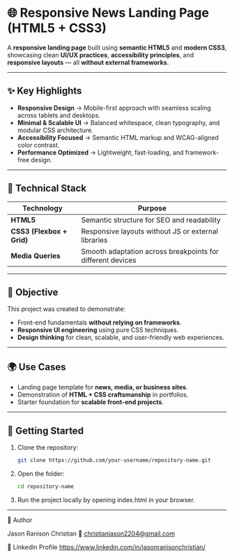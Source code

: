 # 🌐 Responsive News Landing Page (HTML5 + CSS3)

A **responsive landing page** built using **semantic HTML5** and **modern CSS3**, showcasing clean **UI/UX practices**, **accessibility principles**, and **responsive layouts** — all **without external frameworks**.

---

## ✨ Key Highlights

- **Responsive Design** → Mobile-first approach with seamless scaling across tablets and desktops.  
- **Minimal & Scalable UI** → Balanced whitespace, clean typography, and modular CSS architecture.  
- **Accessibility Focused** → Semantic HTML markup and WCAG-aligned color contrast.  
- **Performance Optimized** → Lightweight, fast-loading, and framework-free design.

---

## 📐 Technical Stack

| Technology | Purpose |
|-------------|----------|
| **HTML5** | Semantic structure for SEO and readability |
| **CSS3 (Flexbox + Grid)** | Responsive layouts without JS or external libraries |
| **Media Queries** | Smooth adaptation across breakpoints for different devices |

---

## 🎯 Objective

This project was created to demonstrate:

- Front-end fundamentals **without relying on frameworks**.  
- **Responsive UI engineering** using pure CSS techniques.  
- **Design thinking** for clean, scalable, and user-friendly web experiences.

---

## 🌍 Use Cases

- Landing page template for **news, media, or business sites**.  
- Demonstration of **HTML + CSS craftsmanship** in portfolios.  
- Starter foundation for **scalable front-end projects**.

---

## 🚀 Getting Started

1. Clone the repository:
   ```bash
   git clone https://github.com/your-username/repository-name.git
   ```  

2. Open the folder:
   ```bash
   cd repository-name
   ```
3. Run the project locally by opening index.html in your browser.

---

🧠 Author

Jason Ranison Christian
📧 christianjason2204@gmail.com

💼 LinkedIn Profile
https://www.linkedin.com/in/jasonranisonchristian/
